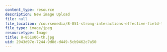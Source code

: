 ```yaml
---
content_type: resource
description: New image Upload
file: null
file_location: /coursemedia/8-851-strong-interactions-effective-field-theories-of-qcd-spring-2006/2943d97e72449d8dd4495cb9462c7a50_8-851s06-th.jpg
file_type: image/jpeg
resourcetype: Image
title: 8-851s06-th.jpg
uid: 2943d97e-7244-9d8d-d449-5cb9462c7a50
---
```

